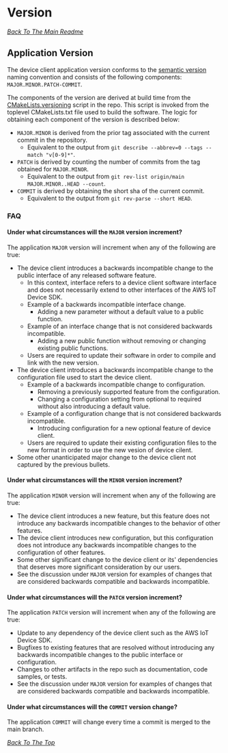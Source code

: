 # Version

[*Back To The Main Readme*](../README.md)

## Application Version

The device client application version conforms to the [semantic version](https://semver.org/) naming convention and consists of the following components: `MAJOR.MINOR.PATCH-COMMIT`.

The components of the version are derived at build time from the [CMakeLists.versioning](../CMakeLists.txt.versioning) script in the repo. This script is invoked from the toplevel CMakeLists.txt file used to build the software. The logic for obtaining each component of the version is described below:
* `MAJOR.MINOR` is derived from the prior tag associated with the current commit in the repository.
    * Equivalent to the output from `git describe --abbrev=0 --tags --match "v[0-9]*"`.
* `PATCH` is derived by counting the number of commits from the tag obtained for `MAJOR.MINOR`.
    * Equivalent to the output from `git rev-list origin/main MAJOR.MINOR..HEAD --count`.
* `COMMIT` is derived by obtaining the short sha of the current commit.
    * Equivalent to the output from `git rev-parse --short HEAD`.

### FAQ

#### Under what circumstances will the `MAJOR` version increment?
The application `MAJOR` version will increment when any of the following are true:
* The device client introduces a backwards incompatible change to the public interface of any released software feature.
    * In this context, interface refers to a device client software interface and does not necessarily extend to other interfaces of the AWS IoT Device SDK.
    * Example of a backwards incompatible interface change.
        * Adding a new parameter without a default value to a public function.
    * Example of an interface change that is not considered backwards incompatible.
        * Adding a new public function without removing or changing existing public functions.
    * Users are required to update their software in order to compile and link with the new version.
* The device client introduces a backwards incompatible change to the configuration file used to start the device client.
    * Example of a backwards incompatible change to configuration.
        * Removing a previously supported feature from the configuration.
        * Changing a configuration setting from optional to required without also introducing a default value.
    * Example of a configuration change that is not considered backwards incompatible.
        * Introducing configuration for a new optional feature of device client.
    * Users are required to update their existing configuration files to the new format in order to use the new vesion of device cilent.
* Some other unanticipated major change to the device client not captured by the previous bullets.

#### Under what circumstances will the `MINOR` version increment?
The application `MINOR` version will increment when any of the following are true:
* The device client introduces a new feature, but this feature does not introduce any backwards incompatible changes to the behavior of other features.
* The device client introduces new configuration, but this configuration does not introduce any backwards incompatible changes to the configuration of other features.
* Some other significant change to the device client or its' dependencies that deserves more significant consideration by our users.
* See the discussion under `MAJOR` version for examples of changes that are considered backwards compatible and backwards incompatible.

#### Under what circumstances will the `PATCH` version increment?
The application `PATCH` version will increment when any of the following are true:
* Update to any dependency of the device client such as the AWS IoT Device SDK.
* Bugfixes to existing features that are resolved without introducing any backwards incompatible changes to the public interface or configuration.
* Changes to other artifacts in the repo such as documentation, code samples, or tests.
* See the discussion under `MAJOR` version for examples of changes that are considered backwards compatible and backwards incompatible.

#### Under what circumstances will the `COMMIT` version change?
The application `COMMIT` will change every time a commit is merged to the main branch.

[*Back To The Top*](#version)

